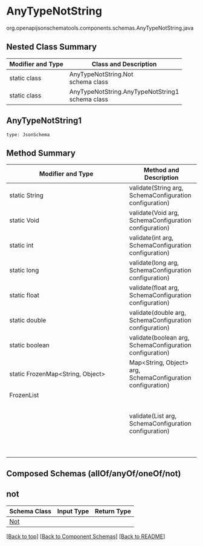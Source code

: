 # AnyTypeNotString
org.openapijsonschematools.components.schemas.AnyTypeNotString.java

## Nested Class Summary
| Modifier and Type | Class and Description |
| ----------------- | ---------------------- |
| static class | AnyTypeNotString.Not<br> schema class |
| static class | AnyTypeNotString.AnyTypeNotString1<br> schema class |

## AnyTypeNotString1
```
type: JsonSchema
```

## Method Summary
| Modifier and Type | Method and Description |
| ----------------- | ---------------------- |
| static String | validate(String arg, SchemaConfiguration configuration) |
| static Void | validate(Void arg, SchemaConfiguration configuration) |
| static int | validate(int arg, SchemaConfiguration configuration) |
| static long | validate(long arg, SchemaConfiguration configuration) |
| static float | validate(float arg, SchemaConfiguration configuration) |
| static double | validate(double arg, SchemaConfiguration configuration) |
| static boolean | validate(boolean arg, SchemaConfiguration configuration) |
| static FrozenMap<String, Object> | Map<String, Object> arg, SchemaConfiguration configuration) |
| FrozenList<Object> | validate(List<Object> arg, SchemaConfiguration configuration) |

## Composed Schemas (allOf/anyOf/oneOf/not)
## not
Schema Class | Input Type | Return Type
------------ | ---------- | -----------
[Not](#) |  | 


[[Back to top]](#top) [[Back to Component Schemas]](../../../README.md#Component-Schemas) [[Back to README]](../../../README.md)
